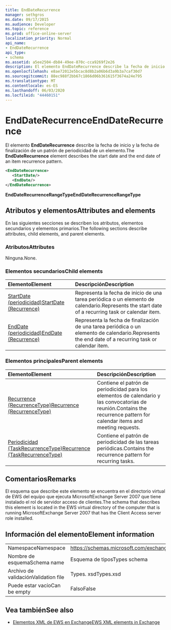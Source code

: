 ```yaml
---
title: EndDateRecurrence
manager: sethgros
ms.date: 09/17/2015
ms.audience: Developer
ms.topic: reference
ms.prod: office-online-server
localization_priority: Normal
api_name:
- EndDateRecurrence
api_type:
- schema
ms.assetid: a5ee2504-db84-49ee-870c-cca9269f2e26
description: El elemento EndDateRecurrence describe la fecha de inicio y la fecha de finalización de un patrón de periodicidad de un elemento.
ms.openlocfilehash: e8ae72012e5bcac8d8b2a06b6d3a9b3a7caf30d7
ms.sourcegitcommit: 88ec988f2bb67c1866d06b361615f3674a24e795
ms.translationtype: MT
ms.contentlocale: es-ES
ms.lasthandoff: 06/03/2020
ms.locfileid: "44460151"
---
```

# <a name="enddaterecurrence"></a><span data-ttu-id="ee2ee-103">EndDateRecurrence</span><span class="sxs-lookup"><span data-stu-id="ee2ee-103">EndDateRecurrence</span></span>

<span data-ttu-id="ee2ee-104">El elemento **EndDateRecurrence** describe la fecha de inicio y la fecha de finalización de un patrón de periodicidad de un elemento.</span><span class="sxs-lookup"><span data-stu-id="ee2ee-104">The **EndDateRecurrence** element describes the start date and the end date of an item recurrence pattern.</span></span> 
  
```xml
<EndDateRecurrence>
   <StartDate/>
   <EndDate/>
</EndDateRecurrence>
```

 <span data-ttu-id="ee2ee-105">**EndDateRecurrenceRangeType**</span><span class="sxs-lookup"><span data-stu-id="ee2ee-105">**EndDateRecurrenceRangeType**</span></span>
## <a name="attributes-and-elements"></a><span data-ttu-id="ee2ee-106">Atributos y elementos</span><span class="sxs-lookup"><span data-stu-id="ee2ee-106">Attributes and elements</span></span>

<span data-ttu-id="ee2ee-107">En las siguientes secciones se describen los atributos, elementos secundarios y elementos primarios.</span><span class="sxs-lookup"><span data-stu-id="ee2ee-107">The following sections describe attributes, child elements, and parent elements.</span></span>
  
### <a name="attributes"></a><span data-ttu-id="ee2ee-108">Atributos</span><span class="sxs-lookup"><span data-stu-id="ee2ee-108">Attributes</span></span>

<span data-ttu-id="ee2ee-109">Ninguna.</span><span class="sxs-lookup"><span data-stu-id="ee2ee-109">None.</span></span>
  
### <a name="child-elements"></a><span data-ttu-id="ee2ee-110">Elementos secundarios</span><span class="sxs-lookup"><span data-stu-id="ee2ee-110">Child elements</span></span>

|<span data-ttu-id="ee2ee-111">**Elemento**</span><span class="sxs-lookup"><span data-stu-id="ee2ee-111">**Element**</span></span>|<span data-ttu-id="ee2ee-112">**Descripción**</span><span class="sxs-lookup"><span data-stu-id="ee2ee-112">**Description**</span></span>|
|:-----|:-----|
|[<span data-ttu-id="ee2ee-113">StartDate (periodicidad)</span><span class="sxs-lookup"><span data-stu-id="ee2ee-113">StartDate (Recurrence)</span></span>](startdate-recurrence.md) <br/> |<span data-ttu-id="ee2ee-114">Representa la fecha de inicio de una tarea periódica o un elemento de calendario.</span><span class="sxs-lookup"><span data-stu-id="ee2ee-114">Represents the start date of a recurring task or calendar item.</span></span>  <br/> |
|[<span data-ttu-id="ee2ee-115">EndDate (periodicidad)</span><span class="sxs-lookup"><span data-stu-id="ee2ee-115">EndDate (Recurrence)</span></span>](enddate-recurrence.md) <br/> |<span data-ttu-id="ee2ee-116">Representa la fecha de finalización de una tarea periódica o un elemento de calendario.</span><span class="sxs-lookup"><span data-stu-id="ee2ee-116">Represents the end date of a recurring task or calendar item.</span></span>  <br/> |
   
### <a name="parent-elements"></a><span data-ttu-id="ee2ee-117">Elementos principales</span><span class="sxs-lookup"><span data-stu-id="ee2ee-117">Parent elements</span></span>

|<span data-ttu-id="ee2ee-118">**Elemento**</span><span class="sxs-lookup"><span data-stu-id="ee2ee-118">**Element**</span></span>|<span data-ttu-id="ee2ee-119">**Descripción**</span><span class="sxs-lookup"><span data-stu-id="ee2ee-119">**Description**</span></span>|
|:-----|:-----|
|[<span data-ttu-id="ee2ee-120">Recurrence (RecurrenceType)</span><span class="sxs-lookup"><span data-stu-id="ee2ee-120">Recurrence (RecurrenceType)</span></span>](recurrence-recurrencetype.md) <br/> |<span data-ttu-id="ee2ee-121">Contiene el patrón de periodicidad para los elementos de calendario y las convocatorias de reunión.</span><span class="sxs-lookup"><span data-stu-id="ee2ee-121">Contains the recurrence pattern for calendar items and meeting requests.</span></span>  <br/> |
|[<span data-ttu-id="ee2ee-122">Periodicidad (TaskRecurrenceType)</span><span class="sxs-lookup"><span data-stu-id="ee2ee-122">Recurrence (TaskRecurrenceType)</span></span>](recurrence-taskrecurrencetype.md) <br/> |<span data-ttu-id="ee2ee-123">Contiene el patrón de periodicidad de las tareas periódicas.</span><span class="sxs-lookup"><span data-stu-id="ee2ee-123">Contains the recurrence pattern for recurring tasks.</span></span>  <br/> |
   
## <a name="remarks"></a><span data-ttu-id="ee2ee-124">Comentarios</span><span class="sxs-lookup"><span data-stu-id="ee2ee-124">Remarks</span></span>

<span data-ttu-id="ee2ee-125">El esquema que describe este elemento se encuentra en el directorio virtual de EWS del equipo que ejecuta MicrosoftExchange Server 2007 que tiene instalado el rol de servidor acceso de clientes.</span><span class="sxs-lookup"><span data-stu-id="ee2ee-125">The schema that describes this element is located in the EWS virtual directory of the computer that is running MicrosoftExchange Server 2007 that has the Client Access server role installed.</span></span>
  
## <a name="element-information"></a><span data-ttu-id="ee2ee-126">Información del elemento</span><span class="sxs-lookup"><span data-stu-id="ee2ee-126">Element information</span></span>

|||
|:-----|:-----|
|<span data-ttu-id="ee2ee-127">Namespace</span><span class="sxs-lookup"><span data-stu-id="ee2ee-127">Namespace</span></span>  <br/> |https://schemas.microsoft.com/exchange/services/2006/types  <br/> |
|<span data-ttu-id="ee2ee-128">Nombre de esquema</span><span class="sxs-lookup"><span data-stu-id="ee2ee-128">Schema name</span></span>  <br/> |<span data-ttu-id="ee2ee-129">Esquema de tipos</span><span class="sxs-lookup"><span data-stu-id="ee2ee-129">Types schema</span></span>  <br/> |
|<span data-ttu-id="ee2ee-130">Archivo de validación</span><span class="sxs-lookup"><span data-stu-id="ee2ee-130">Validation file</span></span>  <br/> |<span data-ttu-id="ee2ee-131">Types. xsd</span><span class="sxs-lookup"><span data-stu-id="ee2ee-131">Types.xsd</span></span>  <br/> |
|<span data-ttu-id="ee2ee-132">Puede estar vacío</span><span class="sxs-lookup"><span data-stu-id="ee2ee-132">Can be empty</span></span>  <br/> |<span data-ttu-id="ee2ee-133">Falso</span><span class="sxs-lookup"><span data-stu-id="ee2ee-133">False</span></span>  <br/> |
   
## <a name="see-also"></a><span data-ttu-id="ee2ee-134">Vea también</span><span class="sxs-lookup"><span data-stu-id="ee2ee-134">See also</span></span>



- [<span data-ttu-id="ee2ee-135">Elementos XML de EWS en Exchange</span><span class="sxs-lookup"><span data-stu-id="ee2ee-135">EWS XML elements in Exchange</span></span>](ews-xml-elements-in-exchange.md)

